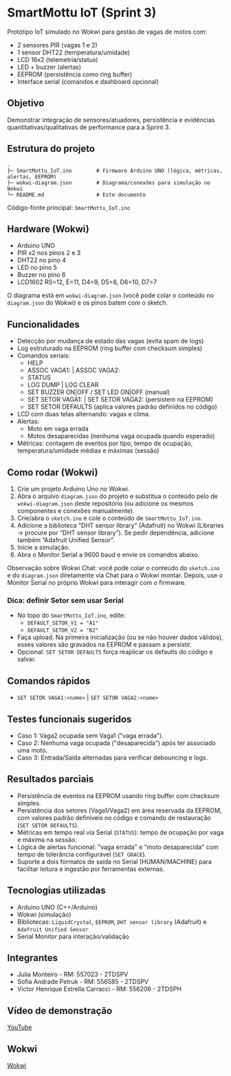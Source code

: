 # SmartMottu IoT (Sprint 3)

Protótipo IoT simulado no Wokwi para gestão de vagas de motos com:
- 2 sensores PIR (vagas 1 e 2)
- 1 sensor DHT22 (temperatura/umidade)
- LCD 16x2 (telemetria/status)
- LED + buzzer (alertas)
- EEPROM (persistência como ring buffer)
- Interface serial (comandos e dashboard opcional)

## Objetivo
Demonstrar integração de sensores/atuadores, persistência e evidências quantitativas/qualitativas de performance para a Sprint 3.

## Estrutura do projeto

```
.
├─ SmartMottu_IoT.ino        # Firmware Arduino UNO (lógica, métricas, alertas, EEPROM)
├─ wokwi-diagram.json        # Diagrama/conexões para simulação no Wokwi
└─ README.md                 # Este documento
```

Código-fonte principal: `SmartMottu_IoT.ino`

## Hardware (Wokwi)
- Arduino UNO
- PIR x2 nos pinos 2 e 3
- DHT22 no pino 4
- LED no pino 5
- Buzzer no pino 6
- LCD1602 RS=12, E=11, D4=9, D5=8, D6=10, D7=7

O diagrama está em `wokwi-diagram.json` (você pode colar o conteúdo no `diagram.json` do Wokwi) e os pinos batem com o sketch.

## Funcionalidades
- Detecção por mudança de estado das vagas (evita spam de logs)
- Log estruturado na EEPROM (ring buffer com checksum simples)
- Comandos seriais:
  - HELP
  - ASSOC VAGA1:<ID> | ASSOC VAGA2:<ID>
  - STATUS
  - LOG DUMP | LOG CLEAR
  - SET BUZZER ON|OFF / SET LED ON|OFF (manual)
  - SET SETOR VAGA1:<nome> | SET SETOR VAGA2:<nome> (persistem na EEPROM)
  - SET SETOR DEFAULTS (aplica valores padrão definidos no código)
- LCD com duas telas alternando: vagas e clima.
- Alertas:
  - Moto em vaga errada
  - Motos desaparecidas (nenhuma vaga ocupada quando esperado)
- Métricas: contagem de eventos por tipo, tempo de ocupação, temperatura/umidade médias e máximas (sessão)

## Como rodar (Wokwi)
1. Crie um projeto Arduino Uno no Wokwi.
2. Abra o arquivo `diagram.json` do projeto e substitua o conteúdo pelo de `wokwi-diagram.json` deste repositório (ou adicione os mesmos componentes e conexões manualmente).
3. Crie/abra o `sketch.ino` e cole o conteúdo de `SmartMottu_IoT.ino`.
4. Adicione a biblioteca “DHT sensor library” (Adafruit) no Wokwi (Libraries → procure por “DHT sensor library”). Se pedir dependência, adicione também “Adafruit Unified Sensor”.
5. Inicie a simulação.
6. Abra o Monitor Serial a 9600 baud e envie os comandos abaixo.

Observação sobre Wokwi Chat: você pode colar o conteúdo do `sketch.ino` e do `diagram.json` diretamente via Chat para o Wokwi montar. Depois, use o Monitor Serial no próprio Wokwi para interagir com o firmware.

### Dica: definir Setor sem usar Serial
- No topo do `SmartMottu_IoT.ino`, edite:
  - `DEFAULT_SETOR_V1 = "A1"`
  - `DEFAULT_SETOR_V2 = "B2"`
- Faça upload. Na primeira inicialização (ou se não houver dados válidos), esses valores são gravados na EEPROM e passam a persistir.
- Opcional: `SET SETOR DEFAULTS` força reaplicar os defaults do código e salvar.

## Comandos rápidos
- `SET SETOR VAGA1:<nome>` | `SET SETOR VAGA2:<nome>`

## Testes funcionais sugeridos
- Caso 1: Vaga2 ocupada sem Vaga1 ("vaga errada").
- Caso 2: Nenhuma vaga ocupada ("desaparecida") após ter associado uma moto.
- Caso 3: Entrada/Saída alternadas para verificar debouncing e logs.

## Resultados parciais
- Persistência de eventos na EEPROM usando ring buffer com checksum simples.
- Persistência dos setores (Vaga1/Vaga2) em área reservada da EEPROM, com valores padrão definíveis no código e comando de restauração (`SET SETOR DEFAULTS`).
- Métricas em tempo real via Serial (`STATUS`): tempo de ocupação por vaga e máxima na sessão.
- Lógica de alertas funcional: "vaga errada" e "moto desaparecida" com tempo de tolerância configurável (`SET GRACE`).
- Suporte a dois formatos de saída no Serial (HUMAN/MACHINE) para facilitar leitura e ingestão por ferramentas externas.

## Tecnologias utilizadas
- Arduino UNO (C++/Arduino)
- Wokwi (simulação)
- Bibliotecas: `LiquidCrystal`, `EEPROM`, `DHT sensor library` (Adafruit) e `Adafruit Unified Sensor`
- Serial Monitor para interação/validação


## Integrantes
- Julia Monteiro -  RM: 557023 - 2TDSPV
- Sofia Andrade Petruk - RM: 556585 - 2TDSPV 
- Victor Henrique Estrella Carracci - RM: 556206 - 2TDSPH


## Vídeo de demonstração
[YouTube](https://youtu.be/Egb8NpEcHjw)

## Wokwi
[Wokwi](https://wokwi.com/projects/443280175102916609)
